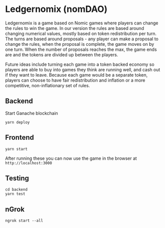 # Ledgernomix (nomDAO)

Ledgernomix is a game based on Nomic games where players can change the rules to win the game. In our version the rules are based around changing numerical values, mostly based on token redistribution per turn. The turns are based around proposals - any player can make a proposal to change the rules, when the proposal is complete, the game moves on by one turn. When the number of proposals reaches the max, the game ends are and the tokens are divided up between the players.

Future ideas include turning each game into a token backed economy so players are able to buy into games they think are running well, and cash out if they want to leave. Because each game would be a separate token, players can choose to have fair redistribution and inflation or a more competitive, non-inflationary set of rules.

## Backend

Start Ganache blockchain

```
yarn deploy
```

## Frontend

```
yarn start
```

After running these you can now use the game in the browser at `http://localhost:3000`

## Testing

```
cd backend
yarn test
```

## nGrok

```
ngrok start --all
```
